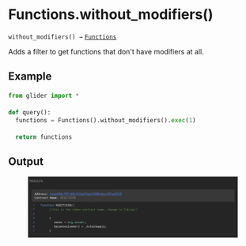 # Functions.without\_modifiers()

`without_modifiers() →` [`Functions`](./)

Adds a filter to get functions that don't have modifiers at all.

## Example

```python
from glider import *

def query():
  functions = Functions().without_modifiers().exec(1)

  return functions
```

## Output

<figure><img src="../../../.gitbook/assets/image (14).png" alt=""><figcaption></figcaption></figure>
